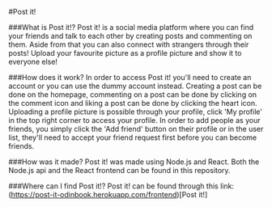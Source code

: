 #Post it!

###What is Post it!?
Post it! is a social media platform where you can find your friends and talk to each other by creating posts and commenting on them. Aside from that you can also connect with strangers through their posts! Upload your favourite picture as a profile picture and show it to everyone else!

###How does it work?
In order to access Post it! you'll need to create an account or you can use the dummy account instead. Creating a post can be done on the homepage, commenting on a post can be done by clicking on the comment icon and liking a post can be done by clicking the heart icon. Uploading a profile picture is possible through your profile, click 'My profile' in the top right corner to access your profile. In order to add people as your friends, you simply click the 'Add friend' button on their profile or in the user list, they'll need to accept your friend request first before you can become friends.

###How was it made?
Post it! was made using Node.js and React. Both the Node.js api and the React frontend can be found in this repository. 

###Where can I find Post it!?
Post it! can be found through this link: (https://post-it-odinbook.herokuapp.com/frontend)[Post it!] 

